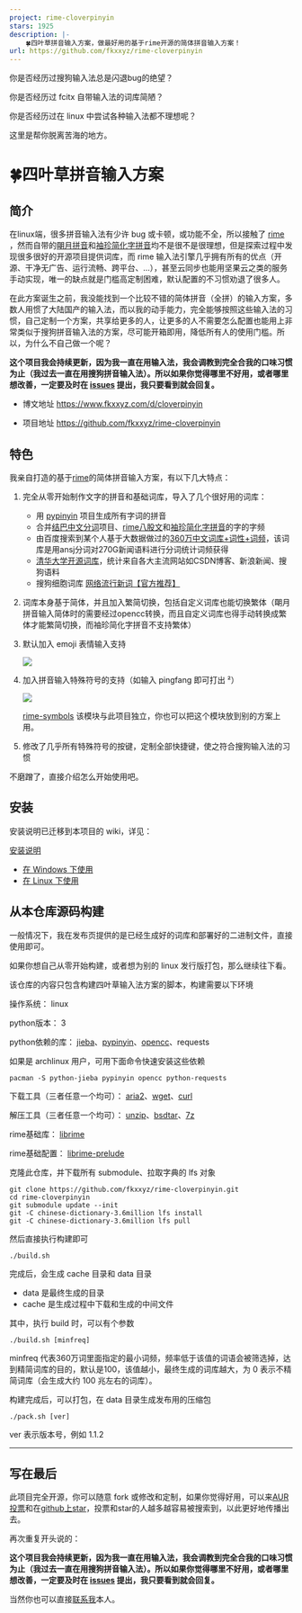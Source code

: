 ```yaml
---
project: rime-cloverpinyin
stars: 1925
description: |-
    🍀️四叶草拼音输入方案，做最好用的基于rime开源的简体拼音输入方案！
url: https://github.com/fkxxyz/rime-cloverpinyin
---
```


你是否经历过搜狗输入法总是闪退bug的绝望？

你是否经历过 fcitx 自带输入法的词库简陋？

你是否经历过在 linux 中尝试各种输入法都不理想呢？

这里是帮你脱离苦海的地方。

<!--more-->

# :four_leaf_clover:四叶草拼音输入方案


## 简介

在linux端，很多拼音输入法有少许 bug 或卡顿，或功能不全，所以接触了 [rime](https://rime.im) ，然而自带的[朙月拼音](https://github.com/rime/rime-luna-pinyin)和[袖珍简化字拼音](https://github.com/rime/rime-pinyin-simp)均不是很不是很理想，但是探索过程中发现很多很好的开源项目提供词库，而 rime 输入法引擎几乎拥有所有的优点（开源、干净无广告、运行流畅、跨平台、...），甚至云同步也能用坚果云之类的服务手动实现，唯一的缺点就是门槛高定制困难，默认配置的不习惯劝退了很多人。

在此方案诞生之前，我没能找到一个比较不错的简体拼音（全拼）的输入方案，多数人用惯了大陆国产的输入法，而以我的动手能力，完全能够按照这些输入法的习惯，自己定制一个方案，共享给更多的人，让更多的人不需要怎么配置也能用上非常类似于搜狗拼音输入法的方案，尽可能开箱即用，降低所有人的使用门槛。所以，为什么不自己做一个呢？

**这个项目我会持续更新，因为我一直在用输入法，我会调教到完全合我的口味习惯为止（我过去一直在用搜狗拼音输入法）。所以如果你觉得哪里不好用，或者哪里想改善，一定要及时在 [issues](https://github.com/fkxxyz/rime-cloverpinyin/issues) 提出，我只要看到就会回复。**

- 博文地址	https://www.fkxxyz.com/d/cloverpinyin

- 项目地址	https://github.com/fkxxyz/rime-cloverpinyin

## 特色

我亲自打造的基于[rime](https://rime.im/)的简体拼音输入方案，有以下几大特点：

1. 完全从零开始制作文字的拼音和基础词库，导入了几个很好用的词库：

   - 用 [pypinyin](https://github.com/mozillazg/python-pinyin) 项目生成所有字词的拼音
   - 合并[结巴中文分词](https://github.com/fxsjy/jieba)项目、[rime八股文](https://github.com/rime/rime-essay)和[袖珍简化字拼音](https://github.com/rime/rime-pinyin-simp)的字的字频
   - 由百度搜索到某个人基于大数据做过的[360万中文词库+词性+词频](https://download.csdn.net/download/xmp3x/8621683)，该词库是用ansj分词对270G新闻语料进行分词统计词频获得
   - [清华大学开源词库](https://github.com/thunlp/THUOCL)，统计来自各大主流网站如CSDN博客、新浪新闻、搜狗语料
   - 搜狗细胞词库 [网络流行新词【官方推荐】](https://pinyin.sogou.com/dict/detail/index/4)
  
2. 词库本身基于简体，并且加入繁简切换，包括自定义词库也能切换繁体（朙月拼音输入简体时的需要经过opencc转换，而且自定义词库也得手动转换成繁体才能繁简切换，而袖珍简化字拼音不支持繁体）

3. 默认加入 emoji 表情输入支持

   ![](https://www.fkxxyz.com/img/cloverpinyin-1.png)

4. 加入拼音输入特殊符号的支持（如输入 pingfang 即可打出 ²）

   ![](https://www.fkxxyz.com/img/cloverpinyin-2.png)

   [rime-symbols](https://github.com/fkxxyz/rime-symbols) 该模块与此项目独立，你也可以把这个模块放到别的方案上用。

5. 修改了几乎所有特殊符号的按键，定制全部快捷键，使之符合搜狗输入法的习惯

不磨蹭了，直接介绍怎么开始使用吧。

## 安装

安装说明已迁移到本项目的 wiki，详见：

[安装说明](https://github.com/fkxxyz/rime-cloverpinyin/wiki/Home)

- [在 Windows 下使用](https://github.com/fkxxyz/rime-cloverpinyin/wiki/windows)
- [在 Linux 下使用](https://github.com/fkxxyz/rime-cloverpinyin/wiki/linux)

## 从本仓库源码构建

一般情况下，我在发布页提供的是已经生成好的词库和部署好的二进制文件，直接使用即可。

如果你想自己从零开始构建，或者想为别的 linux 发行版打包，那么继续往下看。

该仓库的内容只包含构建四叶草输入法方案的脚本，构建需要以下环境

操作系统： linux

python版本： 3

python依赖的库： [jieba](https://github.com/fxsjy/jieba)、[pypinyin](https://github.com/mozillazg/python-pinyin)、[opencc](https://github.com/BYVoid/OpenCC)、requests

如果是 archlinux 用户，可用下面命令快速安装这些依赖

```shell
pacman -S python-jieba pypinyin opencc python-requests
```

下载工具（三者任意一个均可）： [aria2](http://aria2.sourceforge.net/)、[wget](https://www.gnu.org/software/wget/wget.html)、[curl](https://curl.haxx.se/)

解压工具（三者任意一个均可）： [unzip](https://www.info-zip.org/UnZip.html)、[bsdtar](https://libarchive.org/)、[7z](http://p7zip.sourceforge.net/)

rime基础库： [librime](https://github.com/rime/librime)

rime基础配置： [librime-prelude](https://github.com/rime/rime-prelude)

克隆此仓库，并下载所有 submodule、拉取字典的 lfs 对象

```shell
git clone https://github.com/fkxxyz/rime-cloverpinyin.git
cd rime-cloverpinyin
git submodule update --init
git -C chinese-dictionary-3.6million lfs install
git -C chinese-dictionary-3.6million lfs pull
```

然后直接执行构建即可

```shell
./build.sh
```

完成后，会生成 cache 目录和 data 目录

- data 是最终生成的目录
- cache 是生成过程中下载和生成的中间文件



其中，执行 build 时，可以有个参数

```shell
./build.sh [minfreq]
```

minfreq 代表360万词里面指定的最小词频，频率低于该值的词语会被筛选掉，达到精简词库的目的，默认是100，该值越小，最终生成的词库越大，为 0 表示不精简词库（会生成大约 100 兆左右的词库）。

构建完成后，可以打包，在 data 目录生成发布用的压缩包

```
./pack.sh [ver]
```

ver 表示版本号，例如 1.1.2

---

## 写在最后

此项目完全开源，你可以随意 fork 或修改和定制，如果你觉得好用，可以来[AUR投票](https://aur.archlinux.org/packages/rime-cloverpinyin/)和在[github上star](https://github.com/fkxxyz/rime-cloverpinyin)，投票和star的人越多越容易被搜索到，以此更好地传播出去。

再次重复开头说的：

**这个项目我会持续更新，因为我一直在用输入法，我会调教到完全合我的口味习惯为止（我过去一直在用搜狗拼音输入法）。所以如果你觉得哪里不好用，或者哪里想改善，一定要及时在 [issues](https://github.com/fkxxyz/rime-cloverpinyin/issues) 提出，我只要看到就会回复。**

当然你也可以直接[联系我](https://www.fkxxyz.com/about/#%E5%85%B3%E4%BA%8E%E6%88%91)本人。


